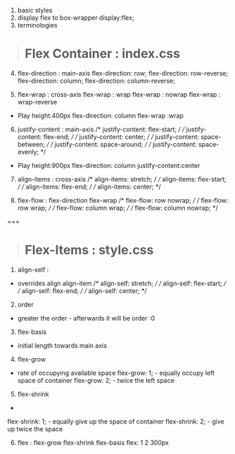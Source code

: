 1. basic styles
2. display flex to box-wrapper
display:flex;
3. terminologies

># Flex Container : index.css

4. flex-direction : main-axis
 flex-direction: row; 
 flex-direction: row-reverse; 
 flex-direction: column; 
 flex-direction: column-reverse; 

5. flex-wrap : cross-axis
flex-wrap : wrap
flex-wrap : nowrap
flex-wrap : wrap-reverse
 
* Play 
height:400px
flex-direction: column
flex-wrap :wrap

6. justify-content : main-axis
  /* justify-content: flex-start; */
  /* justify-content: flex-end; */
  /* justify-content: center; */
  /* justify-content: space-between; */
  /* justify-content: space-around; */
  /* justify-content: space-evenly; */

* Play 
height:900px
flex-direction: column
justify-content:center

7. align-items : cross-axis
  /* align-items: stretch; */
  /* align-items: flex-start; */
  /* align-items: flex-end; */
  /* align-items: center; */

8. flex-flow : flex-direction flex-wrap
  /* flex-flow: row nowrap; */
  /* flex-flow: row wrap; */
  /* flex-flow: column wrap; */
  /* flex-flow: column nowrap; */

===

># Flex-Items : style.css

1. align-self : 
* overrides align align-item
  /* align-self: stretch; */
  /* align-self: flex-start; */
  /* align-self: flex-end; */
  /* align-self: center; */

2. order
* greater the order - afterwards it will be
order :0

3. flex-basis
* initial length towards main axis

4. flex-grow
* rate of occupying available space
 flex-grow: 1; - equally occupy left space of container
 flex-grow: 2; - twice the left space

5. flex-shrink
* 
 flex-shrink: 1; - equally give up the space of container
 flex-shrink: 2; - give up twice the  space

6. flex : flex-grow flex-shrink flex-basis
flex: 1 2 300px